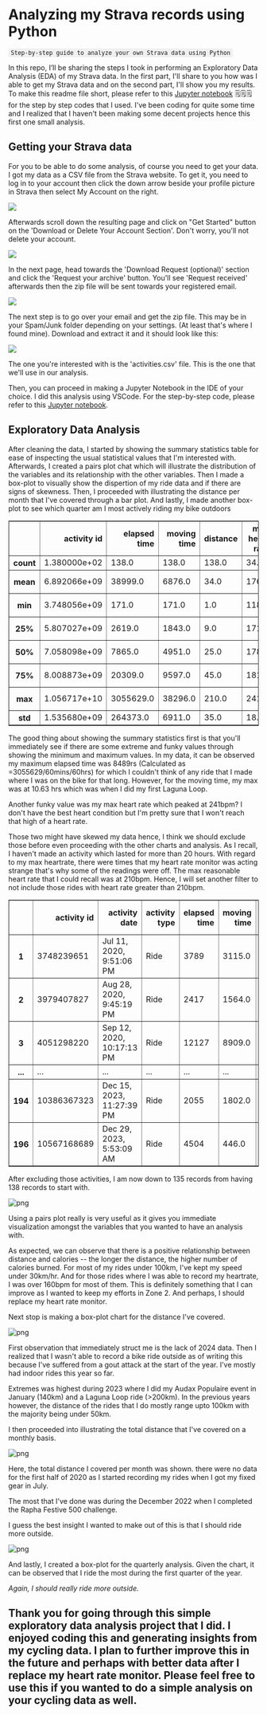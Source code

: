# Analyzing my Strava records using Python
<sub><kbd style="background-color: #f0f0f0; padding: 2px 5px; border-radius: 3px;">Step-by-step guide to analyze your own Strava data using Python</kbd></sub>

In this repo, I’ll be sharing the steps I took in performing an Exploratory Data Analysis (EDA) of my Strava data. In the first part, I'll share to you how was I able to get my Strava data and on the second part, I'll show you my results. To make this readme file short, please refer to this [Jupyter notebook](analyze-strava.ipynb) 🗒️🗒️🗒️ for the step by step codes that I used. I've been coding for quite some time and I realized that I haven't been making some decent projects hence this first one small analysis. 

## Getting your Strava data

For you to be able to do some analysis, of course you need to get your data. I got my data as a CSV file from the Strava website. To get it, you need to log in to your account then click the down arrow beside your profile picture in Strava then select My Account on the right. 

![](assets/00_login-strava.png)

Afterwards scroll down the resulting page and click on "Get Started" button on the 'Download or Delete Your Account Section'. Don't worry, you'll not delete your account.

![](assets/01_access-data.png)

In the next page, head towards the 'Download Request (optional)' section and click the 'Request your archive' button. You'll see 'Request received' afterwards then the zip file will be sent towards your registered email.

![](assets/02_request-data.png)

The next step is to go over your email and get the zip file. This may be in your Spam/Junk folder depending on your settings. (At least that's where I found mine). Download and extract it and it should look like this:

![](assets/03_get-activities.png)

The one you're interested with is the 'activities.csv' file. This is the one that we'll use in our analysis.

Then, you can proceed in making a Jupyter Notebook in the IDE of your choice. I did this analysis using VSCode. For the step-by-step code, please refer to this [Jupyter notebook](analyze-strava.ipynb).

## Exploratory Data Analysis

After cleaning the data, I started by showing the summary statistics table for ease of inspecting the usual statistical values that I'm interested with. Afterwards, I created a pairs plot chat which will illustrate the distribution of the variables and its relationship with the other variables. Then I made a box-plot to visually show the dispertion of my ride data and if there are signs of skewness. Then, I proceeded with illustrating the distance per month that I've covered through a bar plot. And lastly, I made another box-plot to see which quarter am I most actively riding my bike outdoors

<table border="1" class="dataframe">
  <thead>
    <tr style="text-align: right;">
      <th></th>
      <th>activity id</th>
      <th>elapsed time</th>
      <th>moving time</th>
      <th>distance</th>
      <th>max heart rate</th>
      <th>elevation gain</th>
      <th>max speed</th>
      <th>calories</th>
      <th>activity_date</th>
      <th>year</th>
      <th>dayofyear</th>
      <th>elapsed hour</th>
      <th>km per hour</th>
    </tr>
  </thead>
  <tbody>
    <tr>
      <th>count</th>
      <td>1.380000e+02</td>
      <td>138.0</td>
      <td>138.0</td>
      <td>138.0</td>
      <td>34.0</td>
      <td>138.0</td>
      <td>138.0</td>
      <td>86.0</td>
      <td>138</td>
      <td>138.0</td>
      <td>138.0</td>
      <td>138.0</td>
      <td>138.0</td>
    </tr>
    <tr>
      <th>mean</th>
      <td>6.892066e+09</td>
      <td>38999.0</td>
      <td>6876.0</td>
      <td>34.0</td>
      <td>176.0</td>
      <td>155.0</td>
      <td>12.0</td>
      <td>1078.0</td>
      <td>2022-03-18 23:33:04.362318848</td>
      <td>2022.0</td>
      <td>228.0</td>
      <td>11.0</td>
      <td>12.0</td>
    </tr>
    <tr>
      <th>min</th>
      <td>3.748056e+09</td>
      <td>171.0</td>
      <td>171.0</td>
      <td>1.0</td>
      <td>118.0</td>
      <td>0.0</td>
      <td>5.0</td>
      <td>20.0</td>
      <td>2020-07-04 12:57:37</td>
      <td>2020.0</td>
      <td>14.0</td>
      <td>0.0</td>
      <td>0.0</td>
    </tr>
    <tr>
      <th>25%</th>
      <td>5.807027e+09</td>
      <td>2619.0</td>
      <td>1843.0</td>
      <td>9.0</td>
      <td>171.0</td>
      <td>32.0</td>
      <td>10.0</td>
      <td>277.0</td>
      <td>2021-08-17 06:39:24.750000128</td>
      <td>2021.0</td>
      <td>168.0</td>
      <td>1.0</td>
      <td>8.0</td>
    </tr>
    <tr>
      <th>50%</th>
      <td>7.058098e+09</td>
      <td>7865.0</td>
      <td>4951.0</td>
      <td>25.0</td>
      <td>178.0</td>
      <td>104.0</td>
      <td>12.0</td>
      <td>579.0</td>
      <td>2022-04-29 05:08:36</td>
      <td>2022.0</td>
      <td>232.0</td>
      <td>2.0</td>
      <td>11.0</td>
    </tr>
    <tr>
      <th>75%</th>
      <td>8.008873e+09</td>
      <td>20309.0</td>
      <td>9597.0</td>
      <td>45.0</td>
      <td>181.0</td>
      <td>192.0</td>
      <td>14.0</td>
      <td>1239.0</td>
      <td>2022-10-23 22:42:44</td>
      <td>2022.0</td>
      <td>299.0</td>
      <td>6.0</td>
      <td>14.0</td>
    </tr>
    <tr>
      <th>max</th>
      <td>1.056717e+10</td>
      <td>3055629.0</td>
      <td>38296.0</td>
      <td>210.0</td>
      <td>241.0</td>
      <td>982.0</td>
      <td>23.0</td>
      <td>7699.0</td>
      <td>2023-12-29 05:53:09</td>
      <td>2023.0</td>
      <td>365.0</td>
      <td>849.0</td>
      <td>52.0</td>
    </tr>
    <tr>
      <th>std</th>
      <td>1.535680e+09</td>
      <td>264373.0</td>
      <td>6911.0</td>
      <td>35.0</td>
      <td>18.0</td>
      <td>178.0</td>
      <td>3.0</td>
      <td>1311.0</td>
      <td>NaN</td>
      <td>1.0</td>
      <td>89.0</td>
      <td>73.0</td>
      <td>6.0</td>
    </tr>
  </tbody>
</table>
</div>

The good thing about showing the summary statistics first is that you'll immediately see if there are some extreme and funky values through showing the minimum and maximum values. In my data, it can be observed my maximum elapsed time was 8489rs (Calculated as =3055629/60mins/60hrs) for which I couldn't think of any ride that I made where I was on the bike for that long. However, for the moving time, my max was at 10.63 hrs which was when I did my first Laguna Loop. 

Another funky value was my max heart rate which peaked at 241bpm? I don't have the best heart condition but I'm pretty sure that I won't reach that high of a heart rate. 

Those two might have skewed my data hence, I think we should exclude those before even proceeding with the other charts and analysis. As I recall, I haven't made an activity which lasted for more than 20 hours. With regard to my max heartrate, there were times that my heart rate monitor was acting strange that's why some of the readings were off. The max reasonable heart rate that I could recall was at 210bpm. Hence, I will set another filter to not include those rides with heart rate greater than 210bpm.

<table border="1" class="dataframe">
  <thead>
    <tr style="text-align: right;">
      <th></th>
      <th>activity id</th>
      <th>activity date</th>
      <th>activity type</th>
      <th>elapsed time</th>
      <th>moving time</th>
      <th>distance</th>
      <th>max heart rate</th>
      <th>elevation gain</th>
      <th>max speed</th>
      <th>calories</th>
      <th>activity_date</th>
      <th>start_time</th>
      <th>start_date_local</th>
      <th>month</th>
      <th>year</th>
      <th>dayofyear</th>
      <th>elapsed hour</th>
      <th>km per hour</th>
    </tr>
  </thead>
  <tbody>
    <tr>
      <th>1</th>
      <td>3748239651</td>
      <td>Jul 11, 2020, 9:51:06 PM</td>
      <td>Ride</td>
      <td>3789</td>
      <td>3115.0</td>
      <td>14.95</td>
      <td>NaN</td>
      <td>64.584747</td>
      <td>17.700001</td>
      <td>NaN</td>
      <td>2020-07-11 21:51:06</td>
      <td>21:51:06</td>
      <td>2020-07-11</td>
      <td>July</td>
      <td>2020</td>
      <td>193</td>
      <td>1.052500</td>
      <td>14.204276</td>
    </tr>
    <tr>
      <th>2</th>
      <td>3979407827</td>
      <td>Aug 28, 2020, 9:45:19 PM</td>
      <td>Ride</td>
      <td>2417</td>
      <td>1564.0</td>
      <td>8.76</td>
      <td>NaN</td>
      <td>12.994913</td>
      <td>11.300000</td>
      <td>NaN</td>
      <td>2020-08-28 21:45:19</td>
      <td>21:45:19</td>
      <td>2020-08-28</td>
      <td>August</td>
      <td>2020</td>
      <td>241</td>
      <td>0.671389</td>
      <td>13.047580</td>
    </tr>
    <tr>
      <th>3</th>
      <td>4051298220</td>
      <td>Sep 12, 2020, 10:17:13 PM</td>
      <td>Ride</td>
      <td>12127</td>
      <td>8909.0</td>
      <td>42.74</td>
      <td>NaN</td>
      <td>148.551956</td>
      <td>11.400000</td>
      <td>NaN</td>
      <td>2020-09-12 22:17:13</td>
      <td>22:17:13</td>
      <td>2020-09-12</td>
      <td>September</td>
      <td>2020</td>
      <td>256</td>
      <td>3.368611</td>
      <td>12.687722</td>
    </tr>
    <tr>
      <th>...</th>
      <td>...</td>
      <td>...</td>
      <td>...</td>
      <td>...</td>
      <td>...</td>
      <td>...</td>
      <td>...</td>
      <td>...</td>
      <td>...</td>
      <td>...</td>
      <td>...</td>
      <td>...</td>
      <td>...</td>
      <td>...</td>
      <td>...</td>
      <td>...</td>
      <td>...</td>
      <td>...</td>
    </tr>
    <tr>
      <th>194</th>
      <td>10386367323</td>
      <td>Dec 15, 2023, 11:27:39 PM</td>
      <td>Ride</td>
      <td>2055</td>
      <td>1802.0</td>
      <td>8.82</td>
      <td>168.0</td>
      <td>59.000000</td>
      <td>11.894043</td>
      <td>286.0</td>
      <td>2023-12-15 23:27:39</td>
      <td>23:27:39</td>
      <td>2023-12-15</td>
      <td>December</td>
      <td>2023</td>
      <td>349</td>
      <td>0.570833</td>
      <td>15.451095</td>
    </tr>
    <tr>
      <th>196</th>
      <td>10567168689</td>
      <td>Dec 29, 2023, 5:53:09 AM</td>
      <td>Ride</td>
      <td>4504</td>
      <td>446.0</td>
      <td>1.65</td>
      <td>NaN</td>
      <td>15.000000</td>
      <td>7.702002</td>
      <td>61.0</td>
      <td>2023-12-29 05:53:09</td>
      <td>05:53:09</td>
      <td>2023-12-29</td>
      <td>December</td>
      <td>2023</td>
      <td>363</td>
      <td>1.251111</td>
      <td>1.318828</td>
    </tr>
  </tbody>
</table>
</div>

After excluding those activities, I am now down to 135 records from having 138 records to start with. 
    
![png](assets/analyze-strava_files/analyze-strava_23_0.png)

Using a pairs plot really is very useful as it gives you immediate visualization amongst the variables that you wanted to have an analysis with. 

As expected, we can observe that there is a positive relationship between distance and calories -- the longer the distance, the higher number of calories burned. For most of my rides under 100km, I've kept my speed under 30km/hr. And for those rides where I was able to record my heartrate, I was over 160bpm for most of them. This is definitely something that I can improve as I wanted to keep my efforts in Zone 2. And perhaps, I should replace my heart rate monitor. 

Next stop is making a box-plot chart for the distance I've covered.


![png](assets/analyze-strava_files/analyze-strava_25_0.png)
    

First observation that immediately struct me is the lack of 2024 data. Then I realized that I wasn't able to record a bike ride outside as of writing this because I've suffered from a gout attack at the start of the year. I've mostly had indoor rides this year so far. 

Extremes was highest during 2023 where I did my Audax Populaire event in January (140km) and a Laguna Loop ride (>200km). In the previous years however, the distance of the rides that I do mostly range upto 100km with the majority being under 50km.

I then proceeded into illustrating the total distance that I've covered on a monthly basis.
    
![png](assets/analyze-strava_files/analyze-strava_27_0.png)


Here, the total distance I covered per month was shown. there were no data for the first half of 2020 as I started recording my rides when I got my fixed gear in July. 

The most that I've done was during the December 2022 when I completed the Rapha Festive 500 challenge. 

I guess the best insight I wanted to make out of this is that I should ride more outside. 

    
![png](assets/analyze-strava_files/analyze-strava_29_0.png)

And lastly, I created a box-plot for the quarterly analysis. Given the chart, it can be observed that I ride the most during the first quarter of the year. 

*Again, I should really ride more outside.*

## Thank you for going through this simple exploratory data analysis project that I did. I enjoyed coding this and generating insights from my cycling data. I plan to further improve this in the future and perhaps with better data after I replace my heart rate monitor. Please feel free to use this if you wanted to do a simple analysis on your cycling data as well. 

